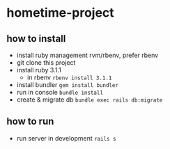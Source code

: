 # hometime-project

## how to install
* install ruby management rvm/rbenv, prefer rbenv
* git clone this project
* install ruby 3.1.1
  * in rbenv `rbenv install 3.1.1`
* install bundler `gem install bundler`
* run in console `bundle install`
* create & migrate db `bundle exec rails db:migrate`
##  how to run
* run server in development `rails s`
